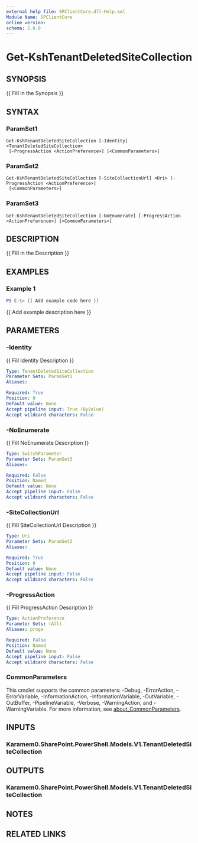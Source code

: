 ```yaml
---
external help file: SPClientCore.dll-Help.xml
Module Name: SPClientCore
online version:
schema: 2.0.0
---
```


# Get-KshTenantDeletedSiteCollection

## SYNOPSIS
{{ Fill in the Synopsis }}

## SYNTAX

### ParamSet1
```
Get-KshTenantDeletedSiteCollection [-Identity] <TenantDeletedSiteCollection>
 [-ProgressAction <ActionPreference>] [<CommonParameters>]
```

### ParamSet2
```
Get-KshTenantDeletedSiteCollection [-SiteCollectionUrl] <Uri> [-ProgressAction <ActionPreference>]
 [<CommonParameters>]
```

### ParamSet3
```
Get-KshTenantDeletedSiteCollection [-NoEnumerate] [-ProgressAction <ActionPreference>] [<CommonParameters>]
```

## DESCRIPTION
{{ Fill in the Description }}

## EXAMPLES

### Example 1
```powershell
PS C:\> {{ Add example code here }}
```

{{ Add example description here }}

## PARAMETERS

### -Identity
{{ Fill Identity Description }}

```yaml
Type: TenantDeletedSiteCollection
Parameter Sets: ParamSet1
Aliases:

Required: True
Position: 0
Default value: None
Accept pipeline input: True (ByValue)
Accept wildcard characters: False
```

### -NoEnumerate
{{ Fill NoEnumerate Description }}

```yaml
Type: SwitchParameter
Parameter Sets: ParamSet3
Aliases:

Required: False
Position: Named
Default value: None
Accept pipeline input: False
Accept wildcard characters: False
```

### -SiteCollectionUrl
{{ Fill SiteCollectionUrl Description }}

```yaml
Type: Uri
Parameter Sets: ParamSet2
Aliases:

Required: True
Position: 0
Default value: None
Accept pipeline input: False
Accept wildcard characters: False
```

### -ProgressAction
{{ Fill ProgressAction Description }}

```yaml
Type: ActionPreference
Parameter Sets: (All)
Aliases: proga

Required: False
Position: Named
Default value: None
Accept pipeline input: False
Accept wildcard characters: False
```

### CommonParameters
This cmdlet supports the common parameters: -Debug, -ErrorAction, -ErrorVariable, -InformationAction, -InformationVariable, -OutVariable, -OutBuffer, -PipelineVariable, -Verbose, -WarningAction, and -WarningVariable. For more information, see [about_CommonParameters](http://go.microsoft.com/fwlink/?LinkID=113216).

## INPUTS

### Karamem0.SharePoint.PowerShell.Models.V1.TenantDeletedSiteCollection
## OUTPUTS

### Karamem0.SharePoint.PowerShell.Models.V1.TenantDeletedSiteCollection
## NOTES

## RELATED LINKS

